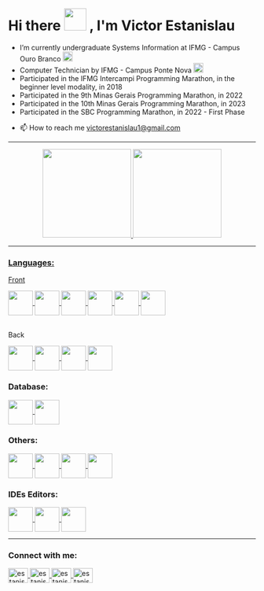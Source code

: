 <h1>Hi there
  <a><img src="https://cdn.discordapp.com/emojis/852645001079029881.gif?v=1" width="45" height="45"/></a>
  , I'm Victor Estanislau
</h1>
<p>
<ul>
   <li>
      I’m currently undergraduate Systems Information at IFMG - Campus Ouro Branco <a><img src="https://cdn.discordapp.com/emojis/851604969501360138.png?v=1" width="20" height="20"/></a>
  </li>
  <li>
    Computer Technician by IFMG - Campus Ponte Nova <a><img src="https://cdn.discordapp.com/emojis/851604969501360138.png?v=1" width="20" height="20"/></a>
  </li>
  </li>
    <li>
     Participated in the IFMG Intercampi Programming Marathon, in the beginner level modality, in 2018
  </li>
  <li>
     Participated in the 9th Minas Gerais Programming Marathon, in 2022
  </li>
  <li>
     Participated in the 10th Minas Gerais Programming Marathon, in 2023
  </li>
  <li>
     Participated in the SBC Programming Marathon, in 2022 - First Phase
  </li>
  <li>
  <p>
    <g-emoji class="g-emoji" alias="mailbox" fallback-src="https://github.githubassets.com/images/icons/emoji/unicode/1f4eb.png">📫</g-emoji>
    How to reach me
    <a href="mailto:victorestanislau1@gmail.com">victorestanislau1@gmail.com</a>
  </p>
</li>
</ul>
</p>
<div>
  <hr>
    <div align="center">
      <a href="https://github.com/EstanisVictor">
        <img height="180em" src="https://github-readme-stats.vercel.app/api?username=EstanisVictor&show_icons=true&theme=merko&include_all_commits=true&count_private=true"/>
      <img height="180em" src="https://github-readme-stats.vercel.app/api/top-langs/?username=EstanisVictor&layout=compact&langs_count=7&theme=merko"/>
    </div>
  <hr>
  <h3>Languages:</h3>
  
  <p>Front</p>
  <a href = "https://html.com">
    <img align="center" height="50" width="50" src="https://cdn.jsdelivr.net/gh/devicons/devicon/icons/html5/html5-plain-wordmark.svg">
  </a>
  <a href = "https://sass-lang.com">
    <img align="center" height="50" width="50" src="https://cdn.jsdelivr.net/gh/devicons/devicon/icons/sass/sass-original.svg">
  </a>
  <a href = "https://www.javascript.com">
    <img align="center" height="50" width="50" src="https://cdn.jsdelivr.net/gh/devicons/devicon/icons/javascript/javascript-original.svg">
  </a>
  <a href = "https://www.typescriptlang.org">
    <img align="center" height="50" width="50" src="https://cdn.jsdelivr.net/gh/devicons/devicon/icons/typescript/typescript-original.svg" />
  </a>
  <a href = "https://react.dev">
    <img align="center" height="50" width="50" src="https://cdn.jsdelivr.net/gh/devicons/devicon/icons/react/react-original-wordmark.svg" />
  </a>
  <a href = "https://nextjs.org">
    <img align="center" height="50" width="50" src="https://cdn.jsdelivr.net/gh/devicons/devicon/icons/nextjs/nextjs-original.svg" />
  </a>
  <br><br>
  
  <p>Back</p>
  <a href = "https://www.java.com/pt-BR/">
    <img align="center" height="50" width="50" src="https://cdn.jsdelivr.net/gh/devicons/devicon/icons/java/java-original-wordmark.svg">
  </a>
  <a href = "https://www.python.org">
    <img align="center" height="50" width="50" src="https://cdn.jsdelivr.net/gh/devicons/devicon/icons/python/python-original-wordmark.svg">
  </a>
  <a href = "https://docs.microsoft.com/pt-br/cpp/cpp/welcome-back-to-cpp-modern-cpp?view=msvc-170">
    <img align="center" height="50" width="50" src="https://cdn.jsdelivr.net/gh/devicons/devicon/icons/cplusplus/cplusplus-original.svg">
  </a>
  <a href = "https://spring.io">
    <img align="center" height="50" width="50" src="https://cdn.jsdelivr.net/gh/devicons/devicon/icons/spring/spring-original-wordmark.svg" />
  </a>
  <br>
  
  <h3>Database:</h3>
  <a href = "https://www.mysql.com">
    <img align="center" height="50" width="50" src="https://cdn.jsdelivr.net/gh/devicons/devicon/icons/mysql/mysql-original-wordmark.svg">
  </a>
  <a href = "https://www.postgresql.org">
    <img align="center" height="50" width="50" src="https://cdn.jsdelivr.net/gh/devicons/devicon/icons/postgresql/postgresql-original-wordmark.svg">
  </a>
  
  <br>
  <h3>Others:</h3>
  <a href = "https://ubuntu.com">
    <img align="center" height="50" width="50" src="https://cdn.jsdelivr.net/gh/devicons/devicon/icons/ubuntu/ubuntu-plain-wordmark.svg">
  </a>
  <a href = "https://www.linux.org">
    <img align="center" height="50" width="50" src="https://cdn.jsdelivr.net/gh/devicons/devicon/icons/linux/linux-original.svg">
  </a>
  <a href = "https://git-scm.com">
    <img align="center" height="50" width="50" src="https://cdn.jsdelivr.net/gh/devicons/devicon/icons/git/git-plain-wordmark.svg">
  </a>
  <a href = "https://docs.docker.com">
    <img align="center" height="50" width="50" src="https://cdn.jsdelivr.net/gh/devicons/devicon/icons/docker/docker-original-wordmark.svg">
  </a>
  <br>
  <h3>IDEs Editors:</h3>
  <a href = "https://www.jetbrains.com/pt-br/pycharm/download/#section=windows">
    <img align="center" height="50" width="50" src="https://cdn.jsdelivr.net/gh/devicons/devicon/icons/pycharm/pycharm-original.svg">
  </a>
  <a href = "https://code.visualstudio.com">
    <img align="center"height="50" width="50" src="https://cdn.jsdelivr.net/gh/devicons/devicon/icons/vscode/vscode-original.svg">
  </a>
  <a href = "https://www.jetbrains.com/pt-br/idea/">
    <img align="center" height="50" width="50" src="https://cdn.jsdelivr.net/gh/devicons/devicon/icons/intellij/intellij-original.svg">
  </a>
  
  <hr>
</div>
<div>
  <h3>Connect with me:</h3>  
    <a href="https://twitter.com/estanisvictor" target="blank">
    <img align="center" src="https://raw.githubusercontent.com/rahuldkjain/github-profile-readme-generator/master/src/images/icons/Social/twitter.svg" alt="estanisvictor" height="30" width="40" />
    </a>
<a href="https://linkedin.com/in/estanisvictor" target="blank">
<img align="center" src="https://raw.githubusercontent.com/rahuldkjain/github-profile-readme-generator/master/src/images/icons/Social/linked-in-alt.svg" alt="estanisvictor" height="30" width="40" />
</a>
<a href="https://www.facebook.com/victorestanislau.estanislau" target="blank">
<img align="center" src="https://raw.githubusercontent.com/rahuldkjain/github-profile-readme-generator/master/src/images/icons/Social/facebook.svg" alt="estanisvictor" height="30" width="40" />
</a>
<a href="https://instagram.com/estanisvictor" target="blank">
<img align="center" src="https://raw.githubusercontent.com/rahuldkjain/github-profile-readme-generator/master/src/images/icons/Social/instagram.svg" alt="estanisvictor" height="30" width="40" />
</a>
</div>
